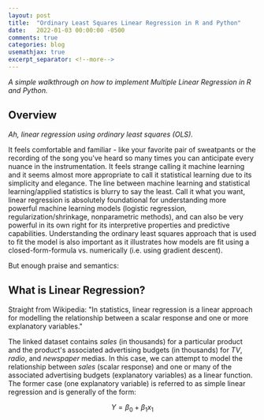 ```yaml
---
layout: post
title:  "Ordinary Least Squares Linear Regression in R and Python"
date:   2022-01-03 00:00:00 -0500
comments: true
categories: blog
usemathjax: true
excerpt_separator: <!--more-->
---
```


*A simple walkthrough on how to implement Multiple Linear Regression in R and Python.*

<!--more-->

## Overview

*Ah, linear regression using ordinary least squares (OLS).*

It feels comfortable and familiar - like your favorite pair of sweatpants or the recording of the song you've heard so many times you can anticipate every nuance in the instrumentation. It feels strange calling it machine learning and it seems almost more appropriate to call it statistical learning due to its simplicity and elegance. The line between machine learning and statistical learning/applied statistics is blurry to say the least. Call it what you want, linear regression is absolutely foundational for understanding more powerful machine learning models (logistic regression, regularization/shrinkage, nonparametric methods), and can also be very powerful in its own right for its interpretive properties and predictive capabilities. Understanding the ordinary least squares approach that is used to fit the model is also important as it illustrates how models are fit using a closed-form-formula vs. numerically (i.e. using gradient descent).

But enough praise and semantics:

## **What is Linear Regression?**

Straight from Wikipedia: "In statistics, linear regression is a linear approach for modelling the relationship between a scalar response and one or more explanatory variables." 

The linked dataset contains *sales* (in thousands) for a particular product and the product's associated advertising budgets (in thousands) for *TV*, *radio*, and *newspaper* medias. In this case, we can attempt to model the relationship between *sales* (scalar response) and one or many of the associated advertising budgets (explanatory variables) as a linear function. The former case (one explanatory variable) is referred to as simple linear regression and is generally of the form:

$$Y = \beta_0 + \beta_1x_1$$

